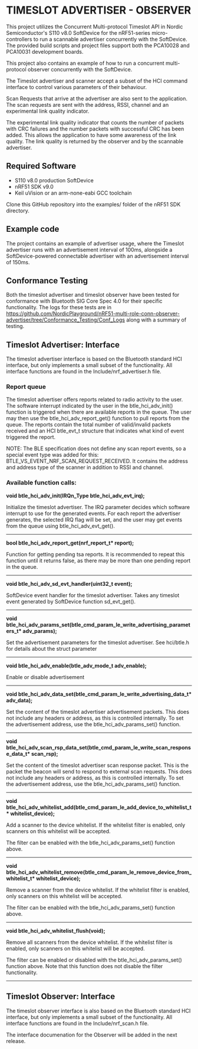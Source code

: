 # TIMESLOT ADVERTISER - OBSERVER

This project utilizes the Concurrent Multi-protocol Timeslot API in Nordic
Semiconductor's S110 v8.0 SoftDevice for the  nRF51-series micro-controllers to run a
scannable advertiser concurrently with the SoftDevice. The provided build
scripts and project files support both the PCA10028 and PCA10031 development
boards.

This project also contains an example of how to run a concurrent multi-protocol 
observer concurrently with the SoftDevice.

The Timeslot advertiser and scanner accept a subset of the HCI command interface to
control various parameters of their behaviour.

Scan Requests that arrive at the advertiser are also sent to the application.
The scan requests are sent with the address, RSSI, channel and an experimental
link quality indicator.

The experimental link quality indicator that counts the number of packets with
CRC failures and the number packets with successful CRC has been added.
This allows the application to have some awareness of the link quality.
The link quality is returned by the observer and by the scannable advertiser.

## Required Software

* S110 v8.0 production SoftDevice
* nRF51 SDK v9.0
* Keil uVision or an arm-none-eabi GCC toolchain

Clone this GitHub repository into the examples/ folder of the nRF51 SDK
directory.

## Example code

The project contains an example of advertiser usage, where the Timeslot
advertiser runs with an advertisement interval of 100ms, alongside a
SoftDevice-powered connectable advertiser with an advertisement interval
of 150ms. 

## Conformance Testing

Both the timeslot advertiser and timeslot observer have been tested for conformance with Bluetooth SIG Core Spec 4.0 for their specific functionality.  The logs for these tests are in https://github.com/NordicPlayground/nRF51-multi-role-conn-observer-advertiser/tree/Conformance_Testing/Conf_Logs along with a summary of testing. 


## Timeslot Advertiser: Interface

The timeslot advertiser interface is based on the Bluetooth standard HCI
interface, but only implements a small subset of the functionality. All
interface functions are found in the Include/nrf_advertiser.h file.

### Report queue

The timeslot advertiser offers reports related to radio activity to the user.
The software interrupt indicated by the user in the btle_hci_adv_init()
function is triggered when there are available reports in the queue. The user
may then use the btle_hci_adv_report_get() function to pull reports from the
queue. The reports contain the total number of valid/invalid packets received and an HCI
btle_evt_t structure that indicates what kind of event triggered the report.

NOTE: The BLE specification does not define any scan report events, so a special event
type was added for this: BTLE_VS_EVENT_NRF_SCAN_REQUEST_RECEIVED. It contains
the address and address type of the scanner in addition to RSSI and channel.

### Available function calls:

__void btle_hci_adv_init(IRQn_Type btle_hci_adv_evt_irq);__

Initialize the timeslot advertiser. The IRQ parameter decides which software
interrupt to use for the generated events. For each report the advertiser
generates, the selected IRQ flag will be set, and the user may get events from
the queue using btle_hci_adv_evt_get().


***

__bool btle_hci_adv_report_get(nrf_report_t* report);__

Function for getting pending tsa reports. It is recommended to repeat this
function until it returns false, as there may be more than one pending report
in the queue.

***

__void btle_hci_adv_sd_evt_handler(uint32_t event);__

SoftDevice event handler for the timeslot advertiser. Takes any timeslot event
generated by SoftDevice function sd_evt_get(). 

***

__void btle_hci_adv_params_set(btle_cmd_param_le_write_advertising_parameters_t* adv_params);__

Set the advertisement parameters for the timeslot advertiser. See hci/btle.h
for details about the struct parameter

***

__void btle_hci_adv_enable(btle_adv_mode_t adv_enable);__

Enable or disable advertisement

***

__void btle_hci_adv_data_set(btle_cmd_param_le_write_advertising_data_t* adv_data);__

Set the content of the timeslot advertiser advertisement packets. This does not
include any headers or address, as this is controlled internally. To set the
advertisement address, use the btle_hci_adv_params_set() function.

***

__void btle_hci_adv_scan_rsp_data_set(btle_cmd_param_le_write_scan_response_data_t* scan_rsp);__

Set the content of the timeslot advertiser scan response packet. This is the
packet the beacon will send to respond to external scan requests.  This does
not include any headers or address, as this is controlled internally.  To set
the advertisement address, use the btle_hci_adv_params_set() function.

***
__void btle_hci_adv_whitelist_add(btle_cmd_param_le_add_device_to_whitelist_t* whitelist_device);__

Add a scanner to the device whitelist. If the whitelist filter is enabled, only
scanners on this whitelist will be accepted. 

The filter can be enabled with the btle_hci_adv_params_set() function above.

***

__void btle_hci_adv_whitelist_remove(btle_cmd_param_le_remove_device_from_whitelist_t* whitelist_device);__

Remove a scanner from the device whitelist. If the whitelist filter is enabled,
only scanners on this whitelist will be accepted. 

The filter can be enabled with the btle_hci_adv_params_set() function above.

***

__void btle_hci_adv_whitelist_flush(void);__

Remove all scanners from the device whitelist. If the whitelist filter is
enabled, only scanners on this whitelist will be accepted. 

The filter can be enabled or disabled with the btle_hci_adv_params_set()
function above.  Note that this function does not disable the filter
functionality.
 
***

## Timeslot Observer: Interface

The timeslot observer interface is also based on the Bluetooth standard HCI
interface, but only implements a small subset of the functionality. All
interface functions are found in the Include/nrf_scan.h file.

The interface documenation for the Observer will be added in the next release.
